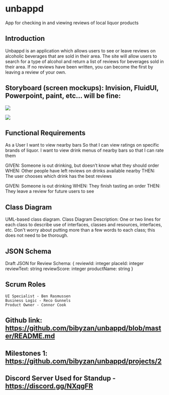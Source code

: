 # unbappd
App for checking in and viewing reviews of local liquor products

## Introduction
	
Unbappd is an application which allows users to see or leave reviews on alcoholic beverages that are sold in their area. The site will allow users to search for a type of alcohol and return a list of reviews for beverages sold in their area. If no reviews have been written, you can become the first by leaving a review of your own. 
 
## Storyboard (screen mockups): Invision, FluidUI, Powerpoint, paint, etc... will be fine: 

![](https://cdn.discordapp.com/attachments/756264094079779041/756277078047064191/image.png)


![](https://cdn.discordapp.com/attachments/756264094079779041/757350561317257363/image.png)

## Functional Requirements
As a User I want to view nearby bars So that I can view ratings on specific brands of liquor. I want to view drink menus of nearby bars so that I can rate them
 
GIVEN: Someone is out drinking, but doesn’t know what they should order 
WHEN: Other people have left reviews on drinks available nearby
THEN: The user chooses which drink has the best reviews
 
GIVEN: Someone is out drinking
WHEN: They finish tasting an order
THEN: They leave a review for future users to see
 
 
## Class Diagram 
UML-based class diagram.
Class Diagram Description: One or two lines for each class to describe use of interfaces,  classes and resources, interfaces, etc. Don't worry about putting more than a few words to each class; this does not need to be thorough.
## JSON Schema
Draft JSON for Review Schema:
{
reviewId: integer
placeId: integer
reviewText: string
reviewScore: integer
productName: string
}
## Scrum Roles 
	UI Specialist - Ben Rasmussen
	Business Logic - Reco Gunnels 
	Product Owner - Connor Cook 
## Github link: https://github.com/bibyzan/unbappd/blob/master/README.md
## Milestones 1: https://github.com/bibyzan/unbappd/projects/2
## Discord Server Used for Standup -  https://discord.gg/NXqgFR

